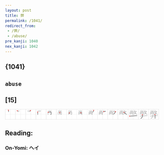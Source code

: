 ```yaml
---
layout: post
title: 弊
permalink: /1041/
redirect_from:
 - /弊/
 - /abuse/
pre_kanji: 1040
nex_kanji: 1042
---
```


## {1041}

## `abuse`

## [15]

<div class="stroke"><img src="../images/E5BC8A.png" /></div>

## Reading:

### On-Yomi: ヘイ
